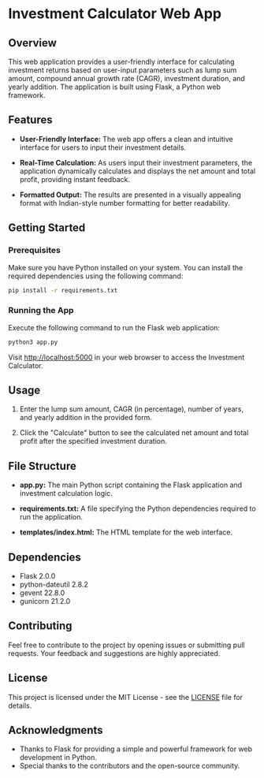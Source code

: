 # Investment Calculator Web App

## Overview

This web application provides a user-friendly interface for calculating investment returns based on user-input parameters such as lump sum amount, compound annual growth rate (CAGR), investment duration, and yearly addition. The application is built using Flask, a Python web framework.

## Features

- **User-Friendly Interface:** The web app offers a clean and intuitive interface for users to input their investment details.

- **Real-Time Calculation:** As users input their investment parameters, the application dynamically calculates and displays the net amount and total profit, providing instant feedback.

- **Formatted Output:** The results are presented in a visually appealing format with Indian-style number formatting for better readability.

## Getting Started

### Prerequisites

Make sure you have Python installed on your system. You can install the required dependencies using the following command:

```bash
pip install -r requirements.txt
```

### Running the App

Execute the following command to run the Flask web application:

```bash
python3 app.py
```

Visit [http://localhost:5000](http://localhost:5000) in your web browser to access the Investment Calculator.

## Usage

1. Enter the lump sum amount, CAGR (in percentage), number of years, and yearly addition in the provided form.

2. Click the "Calculate" button to see the calculated net amount and total profit after the specified investment duration.

## File Structure

- **app.py:** The main Python script containing the Flask application and investment calculation logic.

- **requirements.txt:** A file specifying the Python dependencies required to run the application.

- **templates/index.html:** The HTML template for the web interface.

## Dependencies

- Flask 2.0.0
- python-dateutil 2.8.2
- gevent 22.8.0
- gunicorn 21.2.0

## Contributing

Feel free to contribute to the project by opening issues or submitting pull requests. Your feedback and suggestions are highly appreciated.

## License

This project is licensed under the MIT License - see the [LICENSE](LICENSE) file for details.

## Acknowledgments

- Thanks to Flask for providing a simple and powerful framework for web development in Python.
- Special thanks to the contributors and the open-source community.
